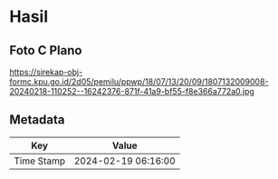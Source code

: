 # Hasil

## Foto C Plano

https://sirekap-obj-formc.kpu.go.id/2d05/pemilu/ppwp/18/07/13/20/09/1807132009008-20240218-110252--16242376-871f-41a9-bf55-f8e366a772a0.jpg


## Metadata

| Key        | Value               |
| ---------- | ------------------- |
| Time Stamp | 2024-02-19 06:16:00 |




